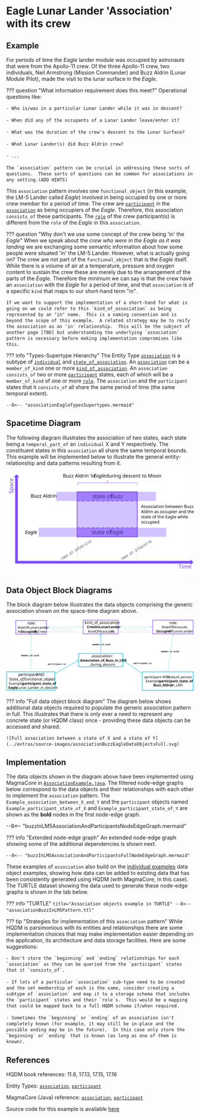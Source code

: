 # Eagle Lunar Lander 'Association' with its crew


## Example
For periods of time the *Eagle* lander module was occupied by astronauts that were from the Apollo-11 crew.  Of the three Apollo-11 crew, two individuals, Neil Armstrong (Mission Commander) and Buzz Aldrin (Lunar Module Pilot), made the visit to the lunar surface in the *Eagle*.

??? question "What information requirement does this meet?"
    Operational questions like:

    - Who is/was in a particular Lunar Lander while it was in descent?

    - When did any of the occupants of a Lunar Lander leave/enter it?

    - What was the duration of the crew's descent to the Lunar Surface?

    - What Lunar Lander(s) did Buzz Aldrin crew?

    - ...

    The `association` pattern can be crucial in addressing these sorts of questions.  These sorts of questions can be common for associations in any setting.(ADD HINTS)

This `association` pattern involves one `functional_object` (in this example, the LM-5 Lander called *Eagle*) involved in being occupied by one or more crew member for a period of time.  The crew are [`participant`](https://github.com/hqdmTop/hqdmFramework/wiki/participant) in the [`association`](https://github.com/hqdmTop/hqdmFramework/wiki/association) as being occupiers of the *Eagle*. Therefore, this association  `consists_of` these participants.  The [`role`](https://github.com/hqdmTop/hqdmFramework/wiki/role) of the crew participant(s) is different from the `role` of the *Eagle* in this `association`.

??? question "Why don't we use some concept of the crew being 'in' the *Eagle*"
    When we speak about the *crew who were in the Eagle as it was landing* we are exchanging some semantic information about how some people were situated 'in' the LM-5 Lander.  However, what is actually going on?  The crew are not part of the `functional_object` that is the *Eagle* itself.  While there is a volume of air at a temperature, pressure and oxygen content to sustain the crew these are merely due to the arrangement of the parts of the *Eagle*.  Therefore the minimum we can say is that the crew have an `association` with the *Eagle* for a period of time, and that `association` is of a specific `kind` that maps to our short-hand term "in".

    If we want to support the implementation of a short-hand for what is going on we could refer to this `kind_of_association` as being represented by an "in" name.  This is a naming convention and is beyond the scope of this example.  A related strategy may be to reify the association as an 'in' relationship.  This will be the subject of another page [TBD] but understanding the underlying `association` pattern is necessary before making implementation compromises like this.

??? info "Types-Supertype Hierarchy"
    The Entity Type [`association`](https://github.com/hqdmTop/hqdmFramework/wiki/association) is a subtype of [`individual`](https://github.com/hqdmTop/hqdmFramework/wiki/individual) and [`state_of_association`](https://github.com/hqdmTop/hqdmFramework/wiki/state_of_association).  An [`association`](https://github.com/hqdmTop/hqdmFramework/wiki/association) can be a `member_of_kind` one or more [`kind_of_association`](https://github.com/hqdmTop/hqdmFramework/wiki/kind_of_association).  An `association` `consists_of` two or more [`participant`](https://github.com/hqdmTop/hqdmFramework/wiki/participant) states, each of which will be a `member_of_kind` of one or more [`role`](https://github.com/hqdmTop/hqdmFramework/wiki/role).  The `association` and the `participant` states that it `consists_of` all share the same period of time (the same temporal extent).

    --8<-- "associationEagleTypesSupertypes.mermaid"

## Spacetime Diagram
The following diagram illustrates the association of two states, each state being a `temporal_part_of` an `individual` X and Y respectively.  The constituent states in this `association` all share the same temporal bounds.  This example will be implemented below to illustrate the general entity-relationship and data patterns resulting from it.

![An association between *Eagle* and its crew during descent](../extras/source-images/associationBuzzInEagle.svg)

## Data Object Block Diagrams
The block diagram below illustrates the data objects comprising the generic association shown on the space-time diagram above.

![Data object block diagram of association between a state of X and a state of Y](../extras/source-images/associationBuzzEagleDataObjects.svg)

??? info "Full data object block diagram"
    The diagram below shows additional data objects required to populate the generic association pattern in full.  This illustrates that there is only ever a need to represent any concrete state (or HQDM class) once - providing these data objects can be accessed and shared.

    ![Full association between a state of X and a state of Y](../extras/source-images/associationBuzzEagleDataObjectsFull.svg)


## Implementation
The data objects shown in the diagram above have been implemented using MagmaCore in [`AssociationExample.java`](https://github.com/ClimbingAl/code-for-hqdm-patterns/blob/main/patterns/src/main/java/patterns/hqdm/association/AssociationExample.java).  The filtered node-edge graphs below correspond to the data objects and their relationships with each other to implement the `association` pattern.  The `Example_association_between_X_and_Y` and the `participant` objects named `Example_participant_state_of_X` and `Example_participant_state_of_Y` are shown as the **bold** nodes in the first node-edge graph.

--8<-- "buzzInLM5AssociationAndParticipantsNodeEdgeGraph.mermaid"

??? info "Extended node-edge graph"
    An extended node-edge graph showing some of the additional dependencies is shown next.

    --8<-- "buzzInLM5AssociationAndParticipantsFullNodeEdgeGraph.mermaid"

These examples of `association` also build on the [individual examples](../individual/individual.md) data object examples, showing how data can be added to existing data that has been consistently generated using HQDM (with MagmaCore, in this case).  The TURTLE dataset showing the data used to generate these node-edge graphs is shown in the tab below.

??? info "TURTLE"
    ``` title="Association objects example in TURTLE"
    --8<-- "associationBuzzInLM5Pattern.ttl"
    ```

??? tip "Strategies for implementation of this `association` pattern"
    While HQDM is parsimonious with its entities and relationships there are some implementation choices that may make implementation easier depending on the application, its architecture and data storage facilities.  Here are some suggestions:

    - Don't store the `beginning` and `ending` relationships for each `association` as they can be queried from the `participant` states that it `consists_of`.

    - If lots of a particular `association` sub-type need to be created and the set membership of each is the same, consider creating a subtype of `association` and map it to a storage schema that includes the `participant` states and their `role`s.  This would be a mapping that could be mapped back to a full HQDM schema if/when required.

    - Sometimes the `beginning` or `ending` of an association isn't completely known (for example, it may still be in-place and the possible ending may be in the future).  In this case only store the `beginning` or `ending` that is known (as long as one of them is known).

## References

HQDM book references: 11.8, 17.13, 17.15, 17.16

Entity Types: [`association`](https://github.com/hqdmTop/hqdmFramework/wiki/association), [`participant`](https://github.com/hqdmTop/hqdmFramework/wiki/participant)

MagmaCore (Java) reference: [`association`](https://github.com/gchq/MagmaCore/blob/main/hqdm/src/main/java/uk/gov/gchq/magmacore/hqdm/model/Association.java), [`participant`](https://github.com/gchq/MagmaCore/blob/main/hqdm/src/main/java/uk/gov/gchq/magmacore/hqdm/model/Participant.java)

Source code for this example is available [here](https://github.com/ClimbingAl/code-for-hqdm-patterns/blob/main/patterns/src/main/java/patterns/hqdm/association/AssociationEagleExample.java)
